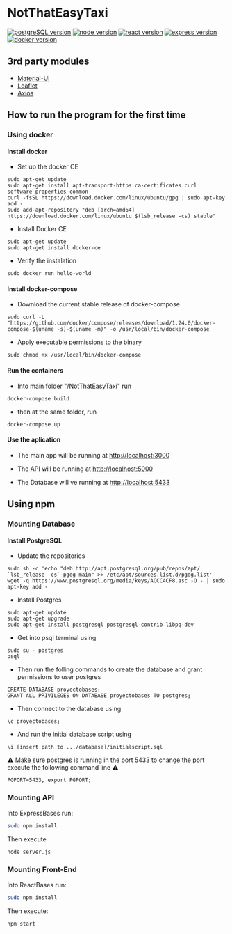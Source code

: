 # NotThatEasyTaxi 
[![postgreSQL version](https://img.shields.io/badge/PostgreSQL-v11.2-blue.svg?style=flat-square)](https://www.postgresql.org/) [![node version](https://img.shields.io/badge/Node-v11.12.0-green.svg?style=flat-square)](https://nodejs.org/en/) [![react version](https://img.shields.io/badge/Reactjs-v16.8.3-blue.svg?style=flat-square)](https://reactjs.org/) [![express version](https://img.shields.io/badge/Expressjs-v4.16.4-blue.svg?style=flat-square)](https://expressjs.com/) [![docker version](https://img.shields.io/badge/Docker-v18.09.4-blue.svg?style=flat-square)](https://www.docker.com/)

## 3rd party modules

* [Material-UI](https://material-ui.com/)
* [Leaflet](https://leafletjs.com/)
* [Axios](https://github.com/axios/axios)

## How to run the program for the first time

### Using docker

#### Install docker

* Set up the docker CE

```
sudo apt-get update
sudo apt-get install apt-transport-https ca-certificates curl software-properties-common
curl -fsSL https://download.docker.com/linux/ubuntu/gpg | sudo apt-key add -
sudo add-apt-repository "deb [arch=amd64] https://download.docker.com/linux/ubuntu $(lsb_release -cs) stable"
```

* Install Docker CE

```
sudo apt-get update
sudo apt-get install docker-ce
```

* Verify the instalation

```
sudo docker run hello-world
```

#### Install docker-compose

* Download the current stable release of docker-compose

```
sudo curl -L "https://github.com/docker/compose/releases/download/1.24.0/docker-compose-$(uname -s)-$(uname -m)" -o /usr/local/bin/docker-compose
```

* Apply executable permissions to the binary

```
sudo chmod +x /usr/local/bin/docker-compose
```

#### Run the containers

* Into main folder "/NotThatEasyTaxi" run
```
docker-compose build
```
* then at the same folder, run
```
docker-compose up
```

#### Use the aplication

* The main app will be running at <http://localhost:3000>

* The API will be running at <http://localhost:5000>

* The Database will ve running at <http://localhost:5433>

## Using npm

### Mounting Database

#### Install PostgreSQL

* Update the repositories
``` 
sudo sh -c 'echo "deb http://apt.postgresql.org/pub/repos/apt/ `lsb_release -cs`-pgdg main" >> /etc/apt/sources.list.d/pgdg.list'
wget -q https://www.postgresql.org/media/keys/ACCC4CF8.asc -O - | sudo apt-key add -
 ```

* Install Postgres
```
sudo apt-get update
sudo apt-get upgrade 
sudo apt-get install postgresql postgresql-contrib libpq-dev
```
* Get into psql terminal using
```
sudo su - postgres
psql
```
* Then run the folling commands to create the database and grant permissions to user postgres
```
CREATE DATABASE proyectobases;
GRANT ALL PRIVILEGES ON DATABASE proyectobases TO postgres;
```
* Then connect to the database using
```
\c proyectobases;
```
* And run the initial database script using
```
\i [insert path to .../database]/initialscript.sql
```
:warning: Make sure postgres is running in the port 5433 to change the port execute the following command line :warning:
```
PGPORT=5433, export PGPORT;
```

### Mounting API

Into ExpressBases run:

```bash
sudo npm install
```

Then execute

```bash
node server.js
```

### Mounting Front-End

Into ReactBases run:

```bash
sudo npm install
```

Then execute:

```bash
npm start
```
